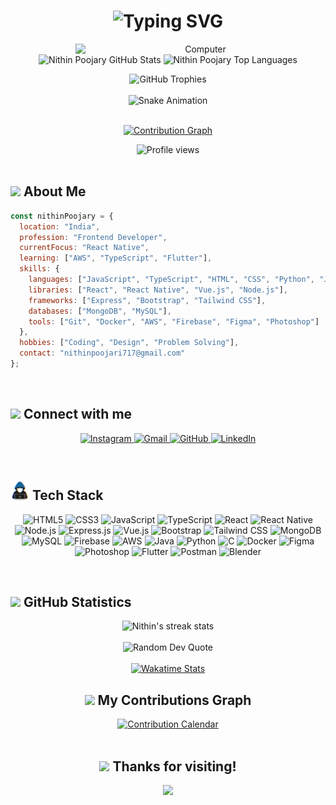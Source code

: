 <h1 align="center">
  <img src="https://readme-typing-svg.herokuapp.com?font=Fira+Code&weight=600&size=30&duration=4000&pause=1000&color=2986CC&center=true&vCenter=true&random=false&width=600&lines=%F0%9F%91%8B+Hello+World!+I'm+Nithin+Poojary" alt="Typing SVG" />
</h1>

<p align="center">
  <img src="https://raw.githubusercontent.com/MicaelliMedeiros/micaellimedeiros/master/image/computer-illustration.png" min-width="400px" max-width="400px" width="400px" align="right" alt="Computer">
  <img width="49%" height="195px" src="https://github-readme-stats.vercel.app/api?username=nithinpoojary&show_icons=true&count_private=true&hide_border=true&title_color=00bfbf&icon_color=00bfbf&text_color=c9d1d9&bg_color=0d1117" alt="Nithin Poojary GitHub Stats" /> 
  <img width="41%" height="195px" src="https://github-readme-stats.vercel.app/api/top-langs/?username=nithinpoojary&layout=compact&hide_border=true&title_color=00bfbf&text_color=00bfbf&bg_color=0d1117" alt="Nithin Poojary Top Languages" />
</p>

<div align="center">
  <img src="https://github-profile-trophy.vercel.app/?username=nithinpoojary&theme=algolia&row=1&column=6&margin-h=15&margin-w=5&no-bg=true" alt="GitHub Trophies" />
</div>

<br>

<div align="center">
  <img alt="Snake Animation" src="https://github.com/nithinpoojary/nithinpoojary/blob/output/github-contribution-grid-snake.svg">
</div>

<br>

<div align="center">
  <p>
    <a href="https://github.com/nithinpoojary/github-readme-activity-graph">
      <img src="https://github-readme-activity-graph.vercel.app/graph?username=nithinpoojary&bg_color=0d1117&color=00bfbf&line=00bfbf&point=ffffff&area=true&hide_border=true" alt="Contribution Graph" />
    </a>
  </p>
</div>

<!-- Profile views counter -->
<div align="center">
  <img src="https://komarev.com/ghpvc/?username=nithinpoojary&color=blue" alt="Profile views" />
</div>

<br>

## <img src="https://media2.giphy.com/media/QssGEmpkyEOhBCb7e1/giphy.gif?cid=ecf05e47a0n3gi1bfqntqmob8g9aid1oyj2wr3ds3mg700bl&rid=giphy.gif" width="30px"> About Me

```javascript
const nithinPoojary = {
  location: "India",
  profession: "Frontend Developer",
  currentFocus: "React Native",
  learning: ["AWS", "TypeScript", "Flutter"],
  skills: {
    languages: ["JavaScript", "TypeScript", "HTML", "CSS", "Python", "Java", "C"],
    libraries: ["React", "React Native", "Vue.js", "Node.js"],
    frameworks: ["Express", "Bootstrap", "Tailwind CSS"],
    databases: ["MongoDB", "MySQL"],
    tools: ["Git", "Docker", "AWS", "Firebase", "Figma", "Photoshop"]
  },
  hobbies: ["Coding", "Design", "Problem Solving"],
  contact: "nithinpoojari717@gmail.com"
};
```

<br>

## <img src="https://media.giphy.com/media/LnQjpWaON8nhr21vNW/giphy.gif" width="30"> Connect with me

<p align="center">
  <a href="https://instagram.com/__nithin_poojar_" target="_blank">
    <img src="https://img.shields.io/badge/Instagram-E4405F?style=for-the-badge&logo=instagram&logoColor=white" alt="Instagram"/>
  </a>
  <!-- Add your other social profiles here -->
  <a href="mailto:nithinpoojari717@gmail.com">
    <img src="https://img.shields.io/badge/Gmail-D14836?style=for-the-badge&logo=gmail&logoColor=white" alt="Gmail"/>
  </a>
  <a href="https://github.com/nithinpoojary">
    <img src="https://img.shields.io/badge/GitHub-100000?style=for-the-badge&logo=github&logoColor=white" alt="GitHub"/>
  </a>
  <a href="https://www.linkedin.com">
    <img src="https://img.shields.io/badge/LinkedIn-0077B5?style=for-the-badge&logo=linkedin&logoColor=white" alt="LinkedIn"/>
  </a>
</p>

<br>

## <img src="https://github.com/0xAbdulKhalid/0xAbdulKhalid/raw/main/assets/mdImages/about_me.gif" width="30"> Tech Stack

<div align="center">
  
  ![HTML5](https://img.shields.io/badge/HTML5-E34F26?style=for-the-badge&logo=html5&logoColor=white)
  ![CSS3](https://img.shields.io/badge/CSS3-1572B6?style=for-the-badge&logo=css3&logoColor=white)
  ![JavaScript](https://img.shields.io/badge/JavaScript-F7DF1E?style=for-the-badge&logo=javascript&logoColor=black)
  ![TypeScript](https://img.shields.io/badge/TypeScript-007ACC?style=for-the-badge&logo=typescript&logoColor=white)
  ![React](https://img.shields.io/badge/React-20232A?style=for-the-badge&logo=react&logoColor=61DAFB)
  ![React Native](https://img.shields.io/badge/React_Native-20232A?style=for-the-badge&logo=react&logoColor=61DAFB)
  ![Node.js](https://img.shields.io/badge/Node.js-43853D?style=for-the-badge&logo=node.js&logoColor=white)
  ![Express.js](https://img.shields.io/badge/Express.js-404D59?style=for-the-badge&logo=express&logoColor=white)
  ![Vue.js](https://img.shields.io/badge/Vue.js-35495E?style=for-the-badge&logo=vue.js&logoColor=4FC08D)
  ![Bootstrap](https://img.shields.io/badge/Bootstrap-563D7C?style=for-the-badge&logo=bootstrap&logoColor=white)
  ![Tailwind CSS](https://img.shields.io/badge/Tailwind_CSS-38B2AC?style=for-the-badge&logo=tailwind-css&logoColor=white)
  ![MongoDB](https://img.shields.io/badge/MongoDB-4EA94B?style=for-the-badge&logo=mongodb&logoColor=white)
  ![MySQL](https://img.shields.io/badge/MySQL-00000F?style=for-the-badge&logo=mysql&logoColor=white)
  ![Firebase](https://img.shields.io/badge/Firebase-FFCA28?style=for-the-badge&logo=firebase&logoColor=black)
  ![AWS](https://img.shields.io/badge/Amazon_AWS-232F3E?style=for-the-badge&logo=amazon-aws&logoColor=white)
  ![Java](https://img.shields.io/badge/Java-ED8B00?style=for-the-badge&logo=java&logoColor=white)
  ![Python](https://img.shields.io/badge/Python-3776AB?style=for-the-badge&logo=python&logoColor=white)
  ![C](https://img.shields.io/badge/C-00599C?style=for-the-badge&logo=c&logoColor=white)
  ![Docker](https://img.shields.io/badge/Docker-2496ED?style=for-the-badge&logo=docker&logoColor=white)
  ![Figma](https://img.shields.io/badge/Figma-F24E1E?style=for-the-badge&logo=figma&logoColor=white)
  ![Photoshop](https://img.shields.io/badge/Adobe_Photoshop-31A8FF?style=for-the-badge&logo=adobe-photoshop&logoColor=white)
  ![Flutter](https://img.shields.io/badge/Flutter-02569B?style=for-the-badge&logo=flutter&logoColor=white)
  ![Postman](https://img.shields.io/badge/Postman-FF6C37?style=for-the-badge&logo=postman&logoColor=white)
  ![Blender](https://img.shields.io/badge/Blender-F5792A?style=for-the-badge&logo=blender&logoColor=white)
  
</div>

<br>

## <img src="https://github.com/Tarikul-Islam-Anik/Animated-Fluent-Emojis/blob/master/Emojis/Hand%20gestures/Flexed%20Biceps.png" width="30"> GitHub Statistics

<div align="center">
  <img height="180em" src="https://github-readme-streak-stats.herokuapp.com/?user=nithinpoojary&theme=react&hide_border=true&bg_color=0D1117" alt="Nithin's streak stats"/>
</div>

<br>

<div align="center">
  <img src="https://quotes-github-readme.vercel.app/api?type=horizontal&theme=radical" alt="Random Dev Quote"/>
</div>

<br>

<div align="center">
  <a href="#">
    <img src="https://github-readme-stats.vercel.app/api/wakatime?username=nithinpoojary&langs_count=8&custom_title=This%20Week%20I%20Spent%20My%20Time%20On&theme=radical&hide_border=true&layout=compact&bg_color=0D1117" alt="Wakatime Stats" />
  </a>
</div>

<h2 align="center">
  <img src="https://github.com/Tarikul-Islam-Anik/Microsoft-Teams-Animated-Emojis/blob/master/Emojis/Travel%20and%20places/Rocket.png" width="30"> 
  My Contributions Graph
</h2>

<!-- GitHub contribution calendar alternative - a 3D calendar -->
<div align="center">
  <a href="https://github.com/nithinpoojary/nithinpoojary">
    <img width="900em" alt="Contribution Calendar" src="https://github-readme-activity-graph.vercel.app/graph?username=nithinpoojary&theme=react-dark&hide_border=true&area=true">
  </a>
</div>

<br>

<h2 align="center">
  <img src="https://github.com/Tarikul-Islam-Anik/Animated-Fluent-Emojis/blob/master/Emojis/Hand%20gestures/Waving%20Hand.png" width="30">
  Thanks for visiting!
</h2>

<div align="center">
  <img src="https://i.pinimg.com/originals/aa/59/d1/aa59d139b93dde70ff207187c9f1d8bd.gif" width="500" />
</div>

<!-- Instructions for the user to set up the snake animation -->
<!-- 
To set up the snake animation:
1. Fork this repo: https://github.com/nithinpoojary/nithinpoojary
2. Add this file as .github/workflows/snake.yml:

name: Generate Snake

on:
  schedule:
    - cron: "0 */12 * * *"
  workflow_dispatch:

jobs:
  build:
    runs-on: ubuntu-latest
    steps:
      - uses: actions/checkout@v2
      - uses: Platane/snk@master
        id: snake-gif
        with:
          github_user_name: nithinpoojary
          svg_out_path: dist/github-contribution-grid-snake.svg
      - uses: crazy-max/ghaction-github-pages@v2.1.3
        with:
          target_branch: output
          build_dir: dist
        env:
          GITHUB_TOKEN: ${{ secrets.GITHUB_TOKEN }}
-->

<!-- Replace all instances of 'nithinpoojary' with your actual GitHub username -->
